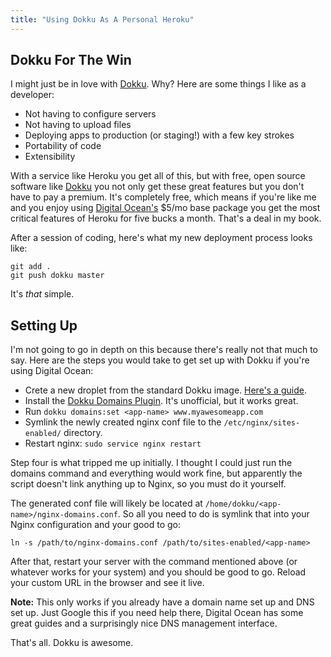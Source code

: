```yaml
---
title: "Using Dokku As A Personal Heroku"
---
```


## Dokku For The Win

I might just be in love with [Dokku]. Why? Here are some things I like as a developer:

- Not having to configure servers
- Not having to upload files
- Deploying apps to production (or staging!) with a few key strokes
- Portability of code
- Extensibility

With a service like Heroku you get all of this, but with free, open source software like [Dokku][dokku] you not only get these great features but you don't have to pay a premium. It's completely free, which means if you're like me and you enjoy using [Digital Ocean's][do] $5/mo base package you get the most critical features of Heroku for five bucks a month. That's a deal in my book.

[dokku]: https://github.com/progrium/dokku
[do]: https://www.digitalocean.com/?refcode=9acd82993bac

After a session of coding, here's what my new deployment process looks like:

```
git add .
git push dokku master
```

It's _that_ simple.

## Setting Up

I'm not going to go in depth on this because there's really not that much to say. Here are the steps you would take to get set up with Dokku if you're using Digital Ocean:

- Crete a new droplet from the standard Dokku image. [Here's a guide][guide].
- Install the [Dokku Domains Plugin][domains]. It's unofficial, but it works great.
- Run `dokku domains:set <app-name> www.myawesomeapp.com`
- Symlink the newly created nginx conf file to the `/etc/nginx/sites-enabled/` directory.
- Restart nginx: `sudo service nginx restart`

Step four is what tripped me up initially. I thought I could just run the domains command and everything would work fine, but apparently the script doesn't link anything up to Nginx, so you must do it yourself.

The generated conf file will likely be located at `/home/dokku/<app-name>/nginx-domains.conf`. So all you need to do is symlink that into your Nginx configuration and your good to go:

```
ln -s /path/to/nginx-domains.conf /path/to/sites-enabled/<app-name>
```

After that, restart your server with the command mentioned above (or whatever works for your system) and you should be good to go. Reload your custom URL in the browser and see it live.

**Note:** This only works if you already have a domain name set up and DNS set up. Just Google this if you need help there, Digital Ocean has some great guides and a surprisingly nice DNS management interface.

[guide]: https://www.digitalocean.com/community/tutorials/how-to-use-the-digitalocean-dokku-application
[domains]: https://github.com/wmluke/dokku-domains-plugin

That's all. Dokku is awesome.
